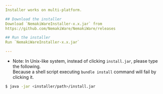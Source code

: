 ```yaml
---
Installer works on multi-platform.  

## Download the installer
Download `NemakiWareInstaller-x.x.jar` from
https://github.com/NemakiWare/NemakiWare/releases

## Run the installer
Run `NemakiWareInstaller-x.x.jar`

---
```

*  Note: In Unix-like system, instead of clicking `install.jar`, please type the following.  
Because a shell script executing `bundle install` command will fail by clicking it.
```sh
$ java -jar <installer/path>/install.jar
```  
